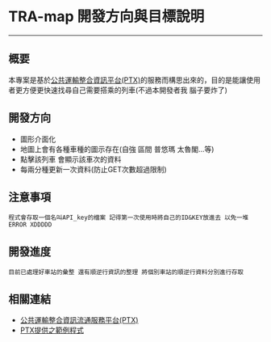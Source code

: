 # TRA-map 開發方向與目標說明

---
## 概要
本專案是基於[公共運輸整合資訊平台(PTX)](https://ptx.transportdata.tw/PTX)的服務而構思出來的，目的是能讓使用者更方便更快速找尋自己需要搭乘的列車(不過本開發者我 腦子要炸了)
## 開發方向

- 圖形介面化
- 地圖上會有各種車種的圖示存在(自強 區間 普悠瑪 太魯閣...等)
- 點擊該列車 會顯示該車次的資料
- 每兩分種更新一次資料(防止GET次數超過限制)

## 注意事項

    程式會存取一個名叫API_key的檔案 記得第一次使用時將自己的ID&KEY放進去 以免一堆ERROR XDDDDD

## 開發進度

    目前已處理好車站的彙整 還有順逆行資訊的整理 將個別車站的順逆行資料分別進行存取 

## 相關連結
- [公共運輸整合資訊流通服務平台(PTX)](https://ptx.transportdata.tw/PTX)
- [PTX提供之範例程式](https://github.com/ptxmotc/Sample-code)


